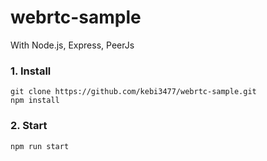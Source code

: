 # webrtc-sample
With Node.js, Express, PeerJs

### 1. Install
```
git clone https://github.com/kebi3477/webrtc-sample.git
npm install
```

### 2. Start
```
npm run start
```
